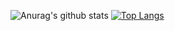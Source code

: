<!-- 
  ### Hi there 🥳
  ### Thanks for coming !
  <table>
    <tr>
      <td>You are visitor 👀</td>
      <td><img src="https://profile-counter.glitch.me/lsk4f5/count.svg" alt="" /></td>
    </tr>
  </table>
-->

![Anurag's github stats](https://github-readme-stats.vercel.app/api?username=oskmr&show_icons=true&theme=radical)
[![Top Langs](https://github-readme-stats.vercel.app/api/top-langs/?username=oskmr&layout=compact&=true&theme=radical)](https://github.com/oskmr/github-readme-stats)
